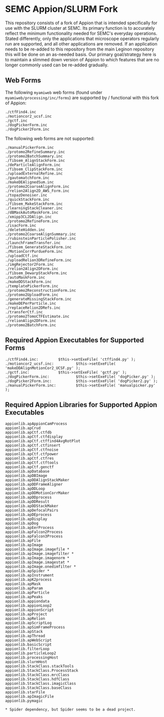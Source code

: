 # SEMC Appion/SLURM Fork

This repository consists of a fork of Appion that is intended specifically for use with the SLURM cluster at SEMC.  Its primary function is to accurately reflect the minimum functionality needed for SEMC's everyday operations.  Stated differently, only the applications that microscope operators regularly run are supported, and all other applications are removed.  If an application needs to be re-added to this repository from the main Leginon repository this will be done on an as-needed basis.  Our primary goal/strategy here is to maintain a slimmed down version of Appion to which features that are no longer commonly used can be re-added gradually.

## Web Forms

The following `myamiweb` web forms (found under `myamiweb/processing/inc/forms`) are supported by / functional with this fork of Appion:

```
./ctfFind4.inc
./motioncor2_ucsf.inc
./gctf.inc
./dogPickerForm.inc
./dogPicker2Form.inc
```

The following web forms are not supported:

```
./manualPickerForm.inc
./protomo2RefineSummary.inc
./protomo2BatchSummary.inc
./fibsem_AlignStackForm.inc
./deParticleAlignForm.inc
./fibsem_ClipStackForm.inc
./uploadExternalRefine.inc
./gautomatchForm.inc
./makeDEAlignedSum.inc
./protomo2CoarseAlignForm.inc
./relion2Align2D_AWS_Form.inc
./topazDenoiser.inc
./quickStackForm.inc
./fibsem_MakeStackForm.inc
./learningStackCleaner.inc
./dBMaskAutoMaskForm.inc
./xmipp3CL2DAlign.inc
./protomo2RefineForm.inc
./isacForm.inc
./deleteHidden.inc
./protomo2CoarseAlignSummary.inc
./rubinsteinParticlePolisher.inc
./launchFrameTransfer.inc
./fibsem_GenerateStackForm.inc
./MotionCorrPurdueForm.inc
./uploadCtf.inc
./uploadRelion3DRefineForm.inc
./imgRejector2Form.inc
./relion2Align2DForm.inc
./fibsem_DewarpStackForm.inc
./autoMaskForm.inc
./makeDDStackForm.inc
./templatePickerForm.inc
./protomo2ReconstructionForm.inc
./protomo2UploadForm.inc
./generateMissingStackForm.inc
./makeDEPerParticle.inc
./replaceRelion2DRefs.inc
./transferCtf.inc
./protomo2TomoCTFEstimate.inc
./relionAlign2DForm.inc
./protomo2BatchForm.inc
```

## Required Appion Executables for Supported Forms

```
./ctfFind4.inc:         $this->setExeFile( 'ctffind4.py' );
./motioncor2_ucsf.inc:          $this->setExeFile( 'makeDDAlignMotionCor2_UCSF.py' );
./gctf.inc:             $this->setExeFile( 'gctf.py' );
./dogPickerForm.inc:            $this->setExeFile( 'dogPicker.py' );
./dogPicker2Form.inc:           $this->setExeFile( 'dogPicker2.py' );
./manualPickerForm.inc:         $this->setExeFile( 'manualpicker.py' );
```

## Required Appion Libraries for Supported Appion Executables

```
appionlib.apAppionCamProcess
appionlib.apCrud
appionlib.apCtf.ctfdb
appionlib.apCtf.ctfdisplay
appionlib.apCtf.ctffind4AvgRotPlot
appionlib.apCtf.ctfinsert
appionlib.apCtf.ctfnoise
appionlib.apCtf.ctfpower
appionlib.apCtf.ctfres
appionlib.apCtf.ctftools
appionlib.apCtf.genctf
appionlib.apDatabase
appionlib.apDBImage
appionlib.apDDAlignStackMaker
appionlib.apDDFrameAligner
appionlib.apDDLoop
appionlib.apDDMotionCorrMaker
appionlib.apDDprocess
appionlib.apDDResult
appionlib.apDDStackMaker
appionlib.apDefocalPairs
appionlib.apDEprocess
appionlib.apDisplay
appionlib.apDog
appionlib.apEerProcess
appionlib.apFalcon2Process
appionlib.apFalcon3Process
appionlib.apFile
appionlib.apImage
appionlib.apImage.imagefile *
appionlib.apImage.imagefilter *
appionlib.apImage.imagenorm *
appionlib.apImage.imagestat *
appionlib.apImage.onedimfilter *
appionlib.apSpider *
appionlib.apInstrument
appionlib.apK2process
appionlib.apMask
appionlib.apParam
appionlib.apParticle
appionlib.apPeaks
appionlib.appiondata
appionlib.appionLoop2
appionlib.appionScript
appionlib.apProject
appionlib.apRelion
appionlib.apScriptLog
appionlib.apSimFrameProcess
appionlib.apStack
appionlib.apThread
appionlib.apWebScript
appionlib.basicScript
appionlib.filterLoop
appionlib.particleLoop2
appionlib.processingHost
appionlib.slurmHost
appionlib.StackClass.stackTools
appionlib.StackClass.ProcessStack
appionlib.StackClass.mrcClass
appionlib.StackClass.hdfClass
appionlib.StackClass.imagicClass
appionlib.StackClass.baseClass
appionlib.starFile
appionlib.apImagicFile
appionlib.pymagic

* Spider dependency, but Spider seems to be a dead project.
```